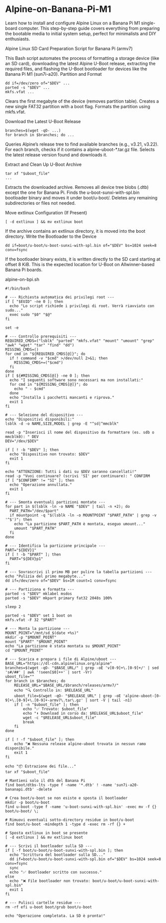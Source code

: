 # Alpine-on-Banana-Pi-M1
Learn how to install and configure Alpine Linux on a Banana Pi M1 single-board computer. This step-by-step guide covers everything from preparing the bootable media to initial system setup, perfect for minimalists and DIY enthusiasts.

Alpine Linux SD Card Preparation Script for Banana Pi (armv7)

This Bash script automates the process of formatting a storage device (like an SD card), downloading the latest Alpine U-Boot release, extracting the required files, and flashing the U-Boot bootloader for devices like the Banana Pi M1 (sun7i-a20).
Partition and Format
```
dd if=/dev/zero of="$DEV" ...
parted -s "$DEV" ...
mkfs.vfat ...
```
Clears the first megabyte of the device (removes partition table).
Creates a new single FAT32 partition with a boot flag.
Formats the partition using mkfs.vfat.

Download the Latest U-Boot Release
```
branches=$(wget -qO- ...)
for branch in $branches; do ...
```
Queries Alpine’s release tree to find available branches (e.g., v3.21, v3.22).
For each branch, checks if it contains a alpine-uboot-*.tar.gz file.
Selects the latest release version found and downloads it.

Extract and Clean Up U-Boot Archive
```
tar xf "$uboot_file"
...
```
Extracts the downloaded archive.
Removes all device tree blobs (.dtb) except the one for Banana Pi.
Finds the u-boot-sunxi-with-spl.bin bootloader binary and moves it under boot/u-boot/.
Deletes any remaining subdirectories or files not needed.

Move extlinux Configuration (If Present)
```
[ -d extlinux ] && mv extlinux boot
```
If the archive contains an extlinux directory, it is moved into the boot directory.
Write the Bootloader to the Device
```
dd if=boot/u-boot/u-boot-sunxi-with-spl.bin of="$DEV" bs=1024 seek=8 conv=fsync
```
If the bootloader binary exists, it is written directly to the SD card starting at offset 8 KiB.
This is the expected location for U-Boot on Allwinner-based Banana Pi boards.

alpine-on-bpi.sh
```
#!/bin/bash

# --- Richiesta automatica dei privilegi root ---
if [ "$EUID" -ne 0 ]; then
  echo "Lo script richiede i privilegi di root. Verrà riavviato con sudo..."
  exec sudo "$0" "$@"
fi

set -e

# --- Controllo prerequisiti ---
REQUIRED_CMDS=("lsblk" "parted" "mkfs.vfat" "mount" "umount" "grep" "awk" "wget" "tar" "find" "dd")
MISSING_CMDS=()
for cmd in "${REQUIRED_CMDS[@]}"; do
  if ! command -v "$cmd" >/dev/null 2>&1; then
    MISSING_CMDS+=("$cmd")
  fi
done
if [ ${#MISSING_CMDS[@]} -ne 0 ]; then
  echo "I seguenti software sono necessari ma non installati:"
  for cmd in "${MISSING_CMDS[@]}"; do
    echo " - $cmd"
  done
  echo "Installa i pacchetti mancanti e riprova."
  exit 1
fi

# --- Selezione del dispositivo ---
echo "Dispositivi disponibili:"
lsblk -d -o NAME,SIZE,MODEL | grep -E "^sd|^mmcblk"

read -p "Inserisci il nome del dispositivo da formattare (es. sdb o mmcblk0): " DEV
DEV="/dev/$DEV"

if [ ! -b "$DEV" ]; then
  echo "Dispositivo non trovato: $DEV"
  exit 1
fi

echo "ATTENZIONE: Tutti i dati su $DEV saranno cancellati!"
read -p "Vuoi continuare? (scrivi 'SI' per continuare): " CONFIRM
if [ "$CONFIRM" != "SI" ]; then
  echo "Operazione annullata."
  exit 1
fi

# --- Smonta eventuali partizioni montate ---
for part in $(lsblk -ln -o NAME "$DEV" | tail -n +2); do
  PART_PATH="/dev/$part"
  if mountpoint -q "$(lsblk -ln -o MOUNTPOINT "$PART_PATH" | grep -v '^$')"; then
    echo "La partizione $PART_PATH è montata, eseguo umount..."
    umount "$PART_PATH"
  fi
done

# --- Identifica la partizione principale ---
PART="${DEV}1"
if [ ! -b "$PART" ]; then
  PART="${DEV}p1"
fi

# --- Sovrascrivi il primo MB per pulire la tabella partizioni ---
echo "Pulizia del primo megabyte..."
dd if=/dev/zero of="$DEV" bs=1M count=1 conv=fsync

# --- Partiziona e formatta ---
parted -s "$DEV" mklabel msdos
parted -s "$DEV" mkpart primary fat32 2048s 100%

sleep 2

parted -s "$DEV" set 1 boot on
mkfs.vfat -F 32 "$PART"

# --- Monta la partizione ---
MOUNT_POINT="/mnt/sd_$(date +%s)"
mkdir -p "$MOUNT_POINT"
mount "$PART" "$MOUNT_POINT"
echo "La partizione è stata montata su $MOUNT_POINT"
cd "$MOUNT_POINT"

# --- Scarica e prepara i file di Alpine/uboot ---
BASE_URL="https://dl-cdn.alpinelinux.org/alpine"
branches=$(wget -qO- "$BASE_URL/" | grep -oE 'v[0-9]+\.[0-9]+/' | sed 's#/##' | awk '!seen[$0]++' | sort -Vr)
uboot_file=""
for branch in $branches; do
    RELEASE_URL="$BASE_URL/$branch/releases/armv7/"
    echo "🔍 Controllo in: $RELEASE_URL"
    uboot_file=$(wget -qO- "$RELEASE_URL" | grep -oE 'alpine-uboot-[0-9]+\.[0-9]+\.[0-9]+-armv7\.tar\.gz' | sort -V | tail -n1)
    if [ -n "$uboot_file" ]; then
        echo "✅ Trovato: $uboot_file"
        echo "⬇️ Download in corso da: $RELEASE_URL$uboot_file"
        wget -c "$RELEASE_URL$uboot_file"
        break
    fi
done

if [ ! -f "$uboot_file" ]; then
    echo "❌ Nessuna release alpine-uboot trovata in nessun ramo disponibile."
    exit 1
fi

echo "📦 Estrazione dei file..."
tar xf "$uboot_file"

# Mantieni solo il dtb del Banana Pi
find boot/dtbs-lts -type f -name '*.dtb' ! -name 'sun7i-a20-bananapi.dtb' -delete

# Crea boot/u-boot se non esiste e sposta il bootloader
mkdir -p boot/u-boot
find u-boot -type f -name 'u-boot-sunxi-with-spl.bin' -exec mv -f {} boot/u-boot/ \;

# Rimuovi eventuali sotto-directory residue in boot/u-boot
find boot/u-boot -mindepth 1 -type d -exec rm -rf {} +

# Sposta extlinux in boot se presente
[ -d extlinux ] && mv extlinux boot

# --- Scrivi il bootloader sulla SD ---
if [ -f boot/u-boot/u-boot-sunxi-with-spl.bin ]; then
  echo "Scrittura del bootloader sulla SD..."
  dd if=boot/u-boot/u-boot-sunxi-with-spl.bin of="$DEV" bs=1024 seek=8 conv=fsync
  sync
  echo "✅ Bootloader scritto con successo."
else
  echo "❌ File bootloader non trovato: boot/u-boot/u-boot-sunxi-with-spl.bin"
  exit 1
fi

# --- Pulisci cartelle residue ---
rm -rf efi u-boot boot/grub boot/u-boot

echo "Operazione completata. La SD è pronta!"
```
